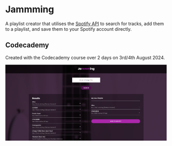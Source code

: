 # Jammming

A playlist creator that utilises the [Spotify API](https://developer.spotify.com/documentation/web-api) to search for tracks, add them to a playlist, and save them to your Spotify account directly.

## Codecademy

Created with the Codecademy course over 2 days on 3rd/4th August 2024.

![A screenshot of the Jammming page](image.png)